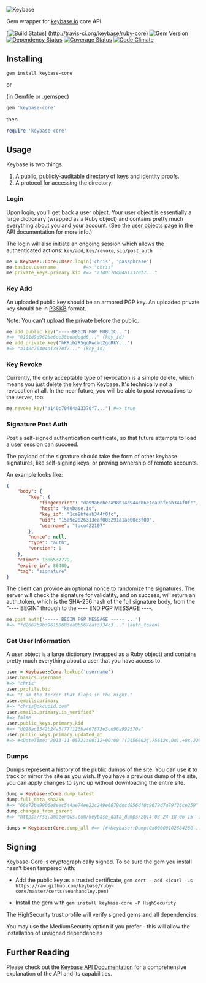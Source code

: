 ![Keybase](https://keybase.io/images/logo.png)

Gem wrapper for [keybase.io](https://keybase.io) core API.

[![Build Status](https://secure.travis-ci.org/keybase/ruby-core.png?branch=master)] (http://travis-ci.org/keybase/ruby-core) [![Gem Version](https://badge.fury.io/rb/keybase-core.png)](http://badge.fury.io/rb/keybase-core) [![Dependency Status](https://gemnasium.com/seanhandley/ruby-core.svg)](https://gemnasium.com/seanhandley/ruby-core) [![Coverage Status](https://coveralls.io/repos/seanhandley/ruby-core/badge.png?branch=master)](https://coveralls.io/r/seanhandley/ruby-core?branch=master) [![Code Climate](https://codeclimate.com/github/keybase/ruby-core.png)](https://codeclimate.com/github/keybase/ruby-core)


## Installing

```
gem install keybase-core
```

or

(in Gemfile or .gemspec)
```ruby
gem 'keybase-core'
```

then

```ruby
require 'keybase-core'
```

## Usage

Keybase is two things.

1. A public, publicly-auditable directory of keys and identity proofs.
2. A protocol for accessing the directory.

### Login

Upon login, you'll get back a user object. Your user object is essentially a large dictionary (wrapped as a Ruby object) and contains pretty much everything about you and your account. (See the [user objects](https://keybase.io/__/api-docs/1.0#user-objects) page in the API documentation for more info.)

The login will also initiate an ongoing session which allows the authenticated actions: `key/add`, `key/revoke`, `sig/post_auth`

```ruby
me = Keybase::Core::User.login('chris', 'passphrase')
me.basics.username          #=> "chris"
me.private_keys.primary.kid #=> "a140c70404a13370f7..."
```

### Key Add

An uploaded public key should be an armored PGP key. An uploaded private key should be in [P3SKB](https://keybase.io/__/api-docs/1.0#p3skb-format) format.

Note: You can't upload the private before the public.

```ruby
me.add_public_key("-----BEGIN PGP PUBLIC...") 
#=> "0101d9d962be6ee38cdadedd6..." (key_id)
me.add_private_key("hKRib2R5gqRwcml2gqRkY...")
#=> "a140c70404a13370f7..." (key_id)
```

### Key Revoke

Currently, the only acceptable type of revocation is a simple delete, which means you just delete the key from Keybase. It's technically not a revocation at all. In the near future, you will be able to post revocations to the server, too.

```ruby
me.revoke_key("a140c70404a13370f7...") #=> true
```

### Signature Post Auth

Post a self-signed authentication certificate, so that future attempts to load a user session can succeed.

The payload of the signature should take the form of other keybase signatures, like self-signing keys, or proving ownership of remote accounts.

An example looks like:

```json
{
    "body": {
        "key": {
            "fingerprint": "da99a6ebeca98b14d944cb6e1ca9bfeab344f0fc",
            "host": "keybase.io",
            "key_id": "1ca9bfeab344f0fc",
            "uid": "15a9e2826313eaf005291a1ae00c3f00",
            "username": "taco422107"
        },
        "nonce": null,
        "type": "auth",
        "version": 1
    },
    "ctime": 1386537779,
    "expire_in": 86400,
    "tag": "signature"
}
```

The client can provide an optional nonce to randomize the signatures. The server will check the signature for validatity, and on success, will return an auth_token, which is the SHA-256 hash of the full signature body, from the "---- BEGIN" through to the ---- END PGP MESSAGE ----.

```ruby
me.post_auth('----- BEGIN PGP MESSAGE ----- ...')
#=> "fd2667b9b396150603ea0b567eaf3334c3..." (auth_token)
```

### Get User Information

A user object is a large dictionary (wrapped as a Ruby object) and contains pretty much everything about a user that you have access to. 

```ruby
user = Keybase::Core.lookup('username')
user.basics.username                
#=> "chris"
user.profile.bio                   
#=> "I am the terror that flaps in the night."
user.emails.primary                 
#=> "chris@okcupid.com"
user.emails.primary.is_verified?    
#=> false
user.public_keys.primary.kid        
#=> "d028ac1542b24a5f77f123ba467873e3ce96a992570a"
user.public_keys.primary.updated_at
#=> #<DateTime: 2013-11-05T21:00:12+00:00 ((2456602j,75612s,0n),+0s,2299161j)>
```

### Dumps

Dumps represent a history of the public dumps of the site. You can use it to track or mirror the site as you wish. If you have a previous dump of the site, you can apply changes to sync up without downloading the entire site.

```ruby
dump = Keybase::Core.dump_latest
dump.full_data_sha256
#=> "66e72ba9906e8eec544ae74ee22c249e6879ddcd856df0c9679d7a79f26ce259" 
dump.changes_from_parent
#=> "https://s3.amazonaws.com/keybase_data_dumps/2014-03-24-18-06-15--1b43379e593576fe395ad90e--changes.json"

dumps = Keybase::Core.dump_all #=> [#<Keybase::Dump:0x00000102584280...]
```

## Signing

Keybase-Core is cryptographically signed. To be sure the gem you install hasn’t been tampered with:

* Add the public key as a trusted certificate, `gem cert --add <(curl -Ls https://raw.github.com/keybase/ruby-core/master/certs/seanhandley.pem)`

* Install the gem with `gem install keybase-core -P HighSecurity`

The HighSecurity trust profile will verify signed gems and all dependencies.

You may use the MediumSecurity option if you prefer - this will allow the installation of unsigned dependencies

## Further Reading

Please check out the [Keybase API Documentation](https://keybase.io/__/api-docs/1.0) for a comprehensive explanation of the API and its capabilities.
